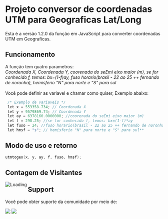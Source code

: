 # Projeto conversor de coordenadas UTM para Geograficas Lat/Long
Esta é a versão 1.2.0 da função em JavaScript para converter coordenadas UTM em Geograficas.

## Funcionamento
A função tem quatro parametros:
<br/> *Coordenada X, Coordenada Y, coorenada do seEmi eixo maior (m), se for conhecido f, temos: bx=(1-f)*ay, fuso horario(brasil - 22 ao 25 ++ fernando de noronha), hemisferio "N" para norte e "S" para sul**
<br/>
<br />Você pode definir as variavel e chamar como quiser, Exemplo abaixo:

```go
 /* Exemplo de variaveis */
 let x = 553358.734; // Coordenada X
 let y = 9579869.74; // Coordenada Y
 let ay = 6378160.0000000; //coorenada do seEmi eixo maior (m)
 let f = 298.25; //se for conhecido f, temos: bx=(1-f)*ay
 let fuso = 24; //fuso horario(brasil - 22 ao 25 ++ fernando de noronha)
 let hmsf = "s"; // hemisferio "N" para norte e "S" para sul**
```
## Modo de uso e retorno
```go
utmtogeo(x, y, ay, f, fuso, hmsf);
```

## Contagem de Visitantes
<img align="left" src = "https://profile-counter.glitch.me/conversor_coordenadas/count.svg" alt ="Loading">

## Support
Você pode obter suporte da comunidade por meio de:

<a href = "https://api.whatsapp.com/send?phone=5588998686890"><img src="https://img.shields.io/badge/WhatsApp-25D366?style=for-the-badge&logo=whatsapp&logoColor=white" target="_blank"></a>
<a href = "https://t.me/JuniorNogueira"><img src="https://img.shields.io/badge/Telegram-2CA5E0?style=for-the-badge&logo=telegram&logoColor=white" target="_blank"></a>
